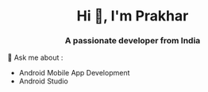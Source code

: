 <h1 align="center">Hi 👋, I'm Prakhar</h1>
<h3 align="center">A passionate developer from India</h3>


 💬 Ask me about :
-  Android Mobile App Development
-  Android Studio
